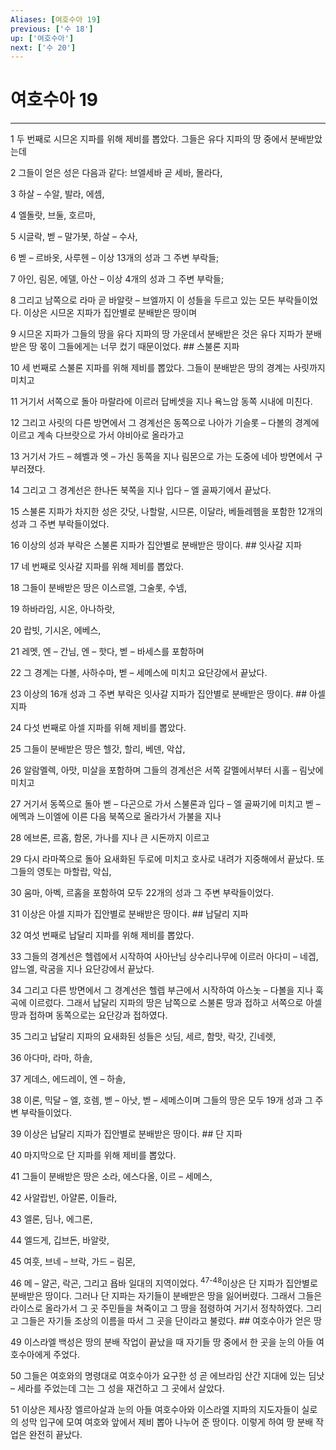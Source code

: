 ```yaml
---
Aliases: [여호수아 19]
previous: ['수 18']
up: ['여호수아']
next: ['수 20']
---
```

# 여호수아 19

***


1 두 번째로 시므온 지파를 위해 제비를 뽑았다. 그들은 유다 지파의 땅 중에서 분배받았는데 

2 그들이 얻은 성은 다음과 같다: 브엘세바 곧 세바, 몰라다, 

3 하살 – 수알, 발라, 에셈, 

4 엘돌랏, 브둘, 호르마, 

5 시글락, 벧 – 말가봇, 하살 – 수사, 

6 벧 – 르바옷, 사루헨 – 이상 13개의 성과 그 주변 부락들; 

7 아인, 림몬, 에델, 아산 – 이상 4개의 성과 그 주변 부락들; 

8 그리고 남쪽으로 라마 곧 바알랏 – 브엘까지 이 성들을 두르고 있는 모든 부락들이었다. 이상은 시므온 지파가 집안별로 분배받은 땅이며 

9 시므온 지파가 그들의 땅을 유다 지파의 땅 가운데서 분배받은 것은 유다 지파가 분배받은 땅 몫이 그들에게는 너무 컸기 때문이었다. ## 스불론 지파 

10 세 번째로 스불론 지파를 위해 제비를 뽑았다. 그들이 분배받은 땅의 경계는 사릿까지 미치고 

11 거기서 서쪽으로 돌아 마랄라에 이르러 답베셋을 지나 욕느암 동쪽 시내에 미친다. 

12 그리고 사릿의 다른 방면에서 그 경계선은 동쪽으로 나아가 기슬롯 – 다볼의 경계에 이르고 계속 다브랏으로 가서 야비아로 올라가고 

13 거기서 가드 – 헤벨과 엣 – 가신 동쪽을 지나 림몬으로 가는 도중에 네아 방면에서 구부러졌다. 

14 그리고 그 경계선은 한나돈 북쪽을 지나 입다 – 엘 골짜기에서 끝났다. 

15 스불론 지파가 차지한 성은 갓닷, 나할랄, 시므론, 이달라, 베들레헴을 포함한 12개의 성과 그 주변 부락들이었다. 

16 이상의 성과 부락은 스불론 지파가 집안별로 분배받은 땅이다. ## 잇사갈 지파 

17 네 번째로 잇사갈 지파를 위해 제비를 뽑았다. 

18 그들이 분배받은 땅은 이스르엘, 그술롯, 수넴, 

19 하바라임, 시온, 아나하랏, 

20 랍빗, 기시온, 에베스, 

21 레멧, 엔 – 간님, 엔 – 핫다, 벧 – 바세스를 포함하며 

22 그 경계는 다볼, 사하수마, 벧 – 세메스에 미치고 요단강에서 끝났다. 

23 이상의 16개 성과 그 주변 부락은 잇사갈 지파가 집안별로 분배받은 땅이다. ## 아셀 지파 

24 다섯 번째로 아셀 지파를 위해 제비를 뽑았다. 

25 그들이 분배받은 땅은 헬갓, 할리, 베덴, 악삽, 

26 알람멜렉, 아맛, 미살을 포함하며 그들의 경계선은 서쪽 갈멜에서부터 시홀 – 림낫에 미치고 

27 거기서 동쪽으로 돌아 벧 – 다곤으로 가서 스불론과 입다 – 엘 골짜기에 미치고 벧 – 에멕과 느이엘에 이른 다음 북쪽으로 올라가서 가불을 지나 

28 에브론, 르홉, 함몬, 가나를 지나 큰 시돈까지 이르고 

29 다시 라마쪽으로 돌아 요새화된 두로에 미치고 호사로 내려가 지중해에서 끝났다. 또 그들의 영토는 마할랍, 악십, 

30 움마, 아벡, 르홉을 포함하여 모두 22개의 성과 그 주변 부락들이었다. 

31 이상은 아셀 지파가 집안별로 분배받은 땅이다. ## 납달리 지파 

32 여섯 번째로 납달리 지파를 위해 제비를 뽑았다. 

33 그들의 경계선은 헬렙에서 시작하여 사아난님 상수리나무에 이르러 아다미 – 네겝, 얍느엘, 락굼을 지나 요단강에서 끝났다. 

34 그리고 다른 방면에서 그 경계선은 헬렙 부근에서 시작하여 아스놋 – 다볼을 지나 훅곡에 이르렀다. 그래서 납달리 지파의 땅은 남쪽으로 스불론 땅과 접하고 서쪽으로 아셀 땅과 접하며 동쪽으로는 요단강과 접하였다. 

35 그리고 납달리 지파의 요새화된 성들은 싯딤, 세르, 함맛, 락갓, 긴네렛, 

36 아다마, 라마, 하솔, 

37 게데스, 에드레이, 엔 – 하솔, 

38 이론, 믹달 – 엘, 호렘, 벧 – 아낫, 벧 – 세메스이며 그들의 땅은 모두 19개 성과 그 주변 부락들이었다. 

39 이상은 납달리 지파가 집안별로 분배받은 땅이다. ## 단 지파 

40 마지막으로 단 지파를 위해 제비를 뽑았다. 

41 그들이 분배받은 땅은 소라, 에스다올, 이르 – 세메스, 

42 사알랍빈, 아얄론, 이들라, 

43 엘론, 딤나, 에그론, 

44 엘드게, 깁브돈, 바알랏, 

45 여훗, 브네 – 브락, 가드 – 림몬, 

46 메 – 얄곤, 락곤, 그리고 욥바 일대의 지역이었다. <sup class="versenum">47-48</sup>이상은 단 지파가 집안별로 분배받은 땅이다. 그러나 단 지파는 자기들이 분배받은 땅을 잃어버렸다. 그래서 그들은 라이스로 올라가서 그 곳 주민들을 쳐죽이고 그 땅을 점령하여 거기서 정착하였다. 그리고 그들은 자기들 조상의 이름을 따서 그 곳을 단이라고 불렀다. ## 여호수아가 얻은 땅 

49 이스라엘 백성은 땅의 분배 작업이 끝났을 때 자기들 땅 중에서 한 곳을 눈의 아들 여호수아에게 주었다. 

50 그들은 여호와의 명령대로 여호수아가 요구한 성 곧 에브라임 산간 지대에 있는 딤낫 – 세라를 주었는데 그는 그 성을 재건하고 그 곳에서 살았다. 

51 이상은 제사장 엘르아살과 눈의 아들 여호수아와 이스라엘 지파의 지도자들이 실로의 성막 입구에 모여 여호와 앞에서 제비 뽑아 나누어 준 땅이다. 이렇게 하여 땅 분배 작업은 완전히 끝났다.
